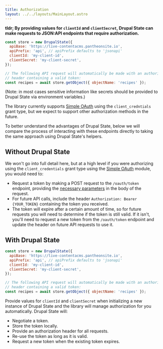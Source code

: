 ```yaml
---
title: Authorization
layout: ../../layouts/MainLayout.astro
---
```


**tldr; By providing values for `clientId` and `clientSecret`, Drupal State can
make requests to JSON:API endpoints that require authorization.**

```js
const store = new DrupalState({
  apiBase: 'https://live-contentacms.pantheonsite.io',
  apiPrefix: 'api', // apiPrefix defaults to 'jsonapi'
  clientId: 'my-client-id',
  clientSecret: 'my-client-secret',
});

// The following API request will automatically be made with an authorization
// header containing a valid token:
const recipes = await store.getObject({ objectName: 'recipes' });
```

(Note: in most cases sensitive information like secrets should be provided to
Drupal State via environment variables.)

The library currently supports
[Simple OAuth](https://www.drupal.org/project/simple_oauth) using the
`client_credntials` grant type, but we expect to support other authorization
methods in the future.

To better understand the advantages of Drupal State, below we will compare the
process of interacting with these endpoints directly to taking the same approach
using Drupal State's helpers.

## Without Drupal State

We won't go into full detail here, but at a high level if you were authorizing
using the `client_credentials` grant type using the
[Simple OAuth](https://www.drupal.org/project/simple_oauth) module, you would
need to:

- Request a token by making a POST request to the `/oauth/token` endpoint,
  providing the
  [necessary parameters](https://oauth2.thephpleague.com/authorization-server/client-credentials-grant/)
  in the body of the request.
- For future API calls, include the header `Authorization: Bearer {YOUR_TOKEN}`
  containing the token you received.
- The token will expire after a certain amount of time, so for future requests
  you will need to determine if the token is still valid. If it isn't, you'll
  need to request a new token from the `/oauth/token` endpoint and update the
  header on future API requests to use it.

## With Drupal State

```js
const store = new DrupalState({
  apiBase: 'https://live-contentacms.pantheonsite.io',
  apiPrefix: 'api', // apiPrefix defaults to 'jsonapi'
  clientId: 'my-client-id',
  clientSecret: 'my-client-secret',
});

// The following API request will automatically be made with an authorization
// header containing a valid token:
const recipes = await store.getObject({ objectName: 'recipes' });
```

Provide values for `clientId` and `clientSecret` when initializing a new
instance of Drupal State and the library will manage authorization for you
automatically. Drupal State will:

- Negotiate a token.
- Store the token locally.
- Provide an authorization header for all requests.
- Re-use the token as long as it is valid.
- Request a new token when the existing token expires.
